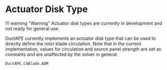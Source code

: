# Actuator Disk Type

!!! warning "Warning"
    Actuator disk types are currently in development and not ready for general use.

DuctAPE currently implements an actuator disk type that can be used to directly define the rotor blade circulation.
Note that in the current implementation, values for circulation and source panel strength are set as constants and are unaffected by the solver in general.

```@docs
DuctAPE.C4Blade.ADM
```
